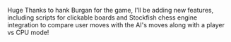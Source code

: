 Huge Thanks to hank Burgan for the game, I'll be adding new features, including scripts for clickable boards and Stockfish chess engine integration to compare user moves with the AI's moves along with a player vs CPU mode!

<!--
### Hi there 👋

- 🔭 I’m currently working on RBC Secure Cloud Development as a software developer intern 
- 💬 Ask me about Web App development, MASK-RCNN, or any of my projects!
- 📫 How to reach me: Email me at hank.j.wu@gmail.com or book a hanke at calendly.com/hank-w  

**hank-w/hank-w** is a ✨ _special_ ✨ repository because its `README.md` (this file) appears on your GitHub profile.

Here are some ideas to get you started:


- 🌱 I’m currently learning ...
- 👯 I’m looking to collaborate on ...
- 🤔 I’m looking for help with ...
- 💬 Ask me about ...
- 📫 How to reach me: ...
- 😄 Pronouns: ...
- ⚡ Fun fact: ...
-->
